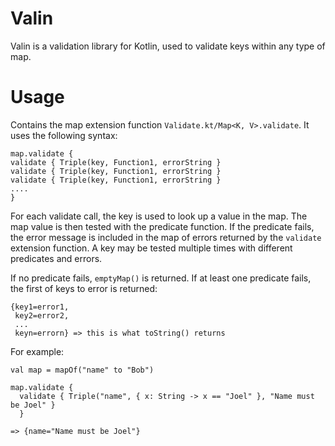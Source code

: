# Valin
Valin is a validation library for Kotlin, used to validate keys within any type of map.

# Usage

Contains the map extension function `Validate.kt/Map<K, V>.validate`. It uses the following
syntax:

    map.validate {
    validate { Triple(key, Function1, errorString }
    validate { Triple(key, Function1, errorString }
    validate { Triple(key, Function1, errorString }
    ....
    }

For each validate call, the key is used to look up a value in the map. The map value
is then tested with the predicate function. If the predicate fails, the error
message is included in the map of errors returned by the `validate` extension function. A
key may be tested multiple times with different predicates and errors.

If no predicate fails, `emptyMap()` is returned. If at least one predicate fails, the
first of keys to error is returned:

    {key1=error1,
     key2=error2,
     ...
     keyn=errorn} => this is what toString() returns

For example:

    val map = mapOf("name" to "Bob")
    
    map.validate {
      validate { Triple("name", { x: String -> x == "Joel" }, "Name must be Joel" }
      }

    => {name="Name must be Joel"}
